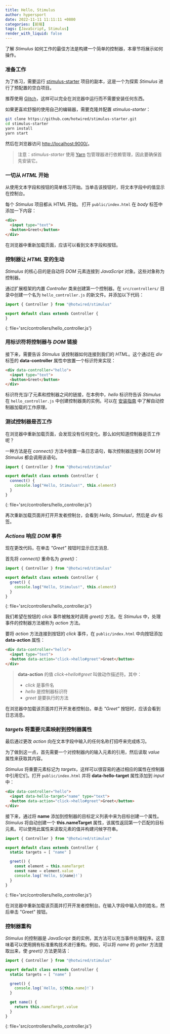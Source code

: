 ```yaml
---
title: Hello, Stimulus
author: hypersport
date: 2022-11-11 11:11:11 +0800
categories: [前端]
tags: [JavaScript, Stimulus]
render_with_liquid: false
---
```


了解 *Stimulus* 如何工作的最佳方法是构建一个简单的控制器，本章节将展示如何操作。

### 准备工作

为了练习，需要运行 [stimulus-starter](https://github.com/hotwired/stimulus-starter) 项目的副本，这是一个为探索 *Stimulus* 进行了预配置的空白项目。

推荐使用 [Glitch](https://glitch.com/edit/#!/import/git?url=https://github.com/hotwired/stimulus-starter.git)，这样可以完全在浏览器中运行而不需要安装任何东西。

如果更喜欢舒服的使用自己的编辑器，需要克隆并配置 *stimulus-starter*：

```bash
git clone https://github.com/hotwired/stimulus-starter.git
cd stimulus-starter
yarn install
yarn start
```

然后在浏览器访问 [http://localhost:9000/](http://localhost:9000/)。

  > 注意：*stimulus-starter* 使用 [Yarn](https://yarnpkg.com/) 包管理器进行依赖管理，因此要确保首先安装它。

### 一切从 *HTML* 开始

从使用文本字段和按钮的简单练习开始。当单击该按钮时，将文本字段中的值显示在控制台。

每个 *Stimulus* 项目都从 HTML 开始。 打开 `public/index.html` 在 *body* 标签中添加一下内容：

```html
<div>
  <input type="text">
  <button>Greet</button>
</div>
```

在浏览器中重新加载页面，应该可以看到文本字段和按钮。

### 控制器让 *HTML* 变的生动

*Stimulus* 的核心目的是自动将 *DOM* 元素连接到 *JavaScript* 对象。这些对象称为控制器。

通过扩展框架的内置 *Controller* 类来创建第一个控制器。在 `src/controllers/` 目录中创建一个名为 `hello_controller.js` 的新文件。并添加以下代码：

```js
import { Controller } from "@hotwired/stimulus"

export default class extends Controller {
}
```
{: file='src/controllers/hello_controller.js'}

### 用标识符将控制器与 *DOM* 链接

接下来，需要告诉 *Stimulus* 该控制器如何连接到我们的 *HTML*。这个通过在 *div* 标签的 **data-controller** 属性中放置一个标识符来实现：

```html
<div data-controller="hello">
  <input type="text">
  <button>Greet</button>
</div>
```

标识符充当l了元素和控制器之间的链接，在本例中，*hello* 标识符告诉 *Stimulus* 在 `hello_controller.js` 中创建控制器类的实例。可以在 [安装指南](https://stimulus.hotwired.dev/handbook/installing) 中了解自动控制器加载的工作原理。

### 测试控制器是否工作

在浏览器中重新加载页面，会发现没有任何变化。那么如何知道控制器是否工作呢？

一种方法是在 *connect()* 方法中放置一条日志语句，每次控制器连接到 *DOM* 时 *Stimulus* 都会调用该语句。

```js
import { Controller } from "@hotwired/stimulus"

export default class extends Controller {
  connect() {
    console.log("Hello, Stimulus!", this.element)
  }
}
```
{: file='src/controllers/hello_controller.js'}

再次重新加载页面并打开开发者控制台，会看到 *Hello, Stimulus!*，然后是 *div* 标签。

### *Actions* 响应 *DOM* 事件

现在更改代码，在单击 *"Greet"* 按钮时显示日志消息.

首先将 *connect()* 重命名为 *greet()*：

```js
import { Controller } from "@hotwired/stimulus"

export default class extends Controller {
  greet() {
    console.log("Hello, Stimulus!", this.element)
  }
}
```
{: file='src/controllers/hello_controller.js'}

我们希望在按钮的 *click* 事件被触发时调用 *greet()* 方法。在 *Stimulus* 中，处理事件的控制器方法被称为 *action* 方法。

要将 *action* 方法连接到按钮的 *click* 事件，在 `public/index.html` 中向按钮添加 **data-action** 属性：

```html
<div data-controller="hello">
  <input type="text">
  <button data-action="click->hello#greet">Greet</button>
</div>
```

  > **data-action** 的值 *click->hello#greet* 叫做动作描述符。其中：
  > - *click* 是事件名
  > - *hello* 是控制器标识符
  > - *greet* 是要执行的方法

在浏览器中加载该页面并打开开发者控制台。单击 *"Greet"* 按钮时，应该会看到日志消息。

### *targets* 将重要元素映射到控制器属性

最后通过更改 *action* 向在文本字段中输入的任何名称打招呼来完成练习。

为了做到这一点，首先需要一个对控制器内的输入元素的引用，然后读取 *value* 属性来获取其内容。

*Stimulus* 将重要元素标记为 *targets*，这样可以很容易的通过相应的属性在控制器中引用它们。打开 `public/index.html` 并将 **data-hello-target** 属性添加到 *input* 中：

```html
<div data-controller="hello">
  <input data-hello-target="name" type="text">
  <button data-action="click->hello#greet">Greet</button>
</div>
```

接下来，通过将 **name** 添加到控制器的目标定义列表中来为目标创建一个属性。*Stimulus* 将自动创建一个 **this.nameTarget** 属性，该属性返回第一个匹配的目标元素。可以使用此属性来读取元素的值并构建问候字符串。

```js
import { Controller } from "@hotwired/stimulus"

export default class extends Controller {
  static targets = [ "name" ]

  greet() {
    const element = this.nameTarget
    const name = element.value
    console.log(`Hello, ${name}!`)
  }
}
```
{: file='src/controllers/hello_controller.js'}

在浏览器中重新加载该页面并打开开发者控制台。在输入字段中输入你的姓名，然后单击 "Greet" 按钮。

### 控制器重构

*Stimulus* 的控制器是 *JavaScript* 类的实例，其方法可以充当事件处理程序。这意味着可以使用拥有标准重构技术进行重构。例如，可以将 *name* 的 *getter* 方法提取出来，使 *greet()* 方法更简洁：

```js
import { Controller } from "@hotwired/stimulus"

export default class extends Controller {
  static targets = [ "name" ]

  greet() {
    console.log(`Hello, ${this.name}!`)
  }

  get name() {
    return this.nameTarget.value
  }
}
```
{: file='src/controllers/hello_controller.js'}
